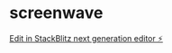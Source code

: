 # screenwave

[Edit in StackBlitz next generation editor ⚡️](https://stackblitz.com/~/github.com/yannickbm/screenwave)